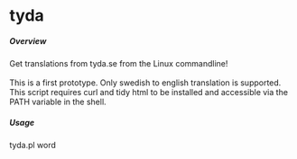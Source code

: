 tyda
====
##### Overview
Get translations from tyda.se from the Linux commandline!<br>
<br>
This is a first prototype. Only swedish to english translation is supported.<br>
This script requires curl and tidy html to be installed and accessible via the PATH variable in the shell.<br>
##### Usage
tyda.pl word
